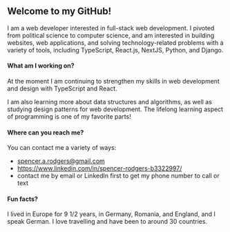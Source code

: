 ## Welcome to my GitHub!

I am a web developer interested in full-stack web development. I pivoted from political science to computer science, and am interested in building websites, web applications, and solving technology-related problems with a variety of tools, including TypeScript, React.js, NextJS, Python, and Django. 

#### What am I working on? 

At the moment I am continuing to strengthen my skills in web development and design with TypeScript and React.

I am also learning more about data structures and algorithms, as well as studying design patterns for web development. The lifelong learning aspect of programming is one of my favorite parts!

#### Where can you reach me?

You can contact me a variety of ways: 
- spencer.a.rodgers@gmail.com
- https://www.linkedin.com/in/spencer-rodgers-b3322997/
- contact me by email or LinkedIn first to get my phone number to call or text

#### Fun facts?

I lived in Europe for 9 1/2 years, in Germany, Romania, and England, and I speak German. I love travelling and have been to around 30 countries. 
<!--
**SpencePro/SpencePro** is a ✨ _special_ ✨ repository because its `README.md` (this file) appears on your GitHub profile.

Here are some ideas to get you started:

- 🔭 I’m currently working on ...
- 🌱 I’m currently learning ...
- 👯 I’m looking to collaborate on ...
- 🤔 I’m looking for help with ...
- 💬 Ask me about ...
- 📫 How to reach me: ...
- 😄 Pronouns: ...
- ⚡ Fun fact: ...
-->
